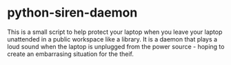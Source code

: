 # python-siren-daemon
This is a small script to help protect your laptop when you leave your laptop unattended in a public workspace like a library. It is a daemon that plays a loud sound when the laptop is unplugged  from the power source - hoping to create an embarrasing situation for the theif. 
